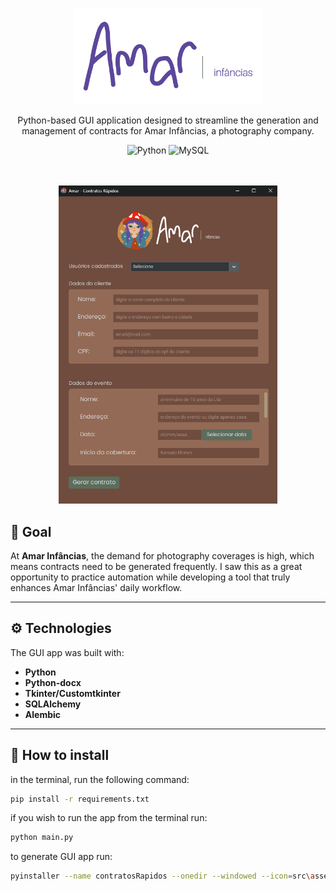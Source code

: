 <p align="center">
  <img src="./src/assets/logo.png" width="300" alt="Amar Logo" />
</p>

  <p align="center">Python-based GUI application designed to streamline the generation and management of contracts for Amar Infâncias, a photography company.</p>
    <p align="center">

<div align="center">

![Python](https://img.shields.io/badge/python-3670A0?style=for-the-badge&logo=python&logoColor=ffdd54)
![MySQL](https://img.shields.io/badge/mysql-4479A1.svg?style=for-the-badge&logo=mysql&logoColor=white)
</div>

<br>
<br>

<div align="center">

<img src="src/assets/project_example.png" width="350">

</div>

## 🎯 Goal
At <strong>Amar Infâncias</strong>, the demand for photography coverages is high, which means contracts need to be generated frequently. I saw this as a great opportunity to practice automation while developing a tool that truly enhances Amar Infâncias' daily workflow.

<hr>

## ⚙️ Technologies
The GUI app was built with:

- <strong>Python
- Python-docx
- Tkinter/Customtkinter
- SQLAlchemy
- Alembic</strong>

<hr>

## 💾 How to install
in the terminal, run the following command: 
```bash
pip install -r requirements.txt
```
if you wish to run the app from the terminal run:
```bash
python main.py
```
to generate GUI app run:
```bash
pyinstaller --name contratosRapidos --onedir --windowed --icon=src\assets\favicon.ico main.py
```
